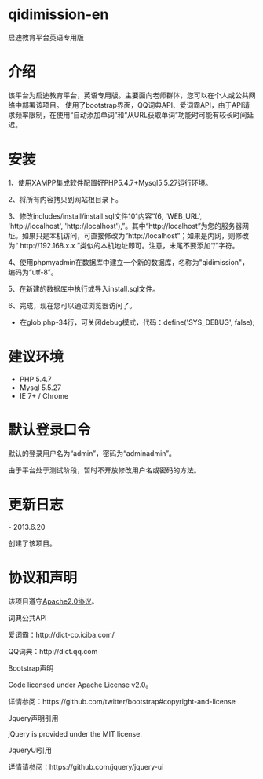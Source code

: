 qidimission-en
==============

启迪教育平台英语专用版


介绍
===
该平台为启迪教育平台，英语专用版。主要面向老师群体，您可以在个人或公共网络中部署该项目。
使用了bootstrap界面，QQ词典API、爱词霸API，由于API请求频率限制，在使用“自动添加单词”和“从URL获取单词”功能时可能有较长时间延迟。


安装
===
<p>1、使用XAMPP集成软件配置好PHP5.4.7+Mysql5.5.27运行环境。</p>
<p>2、将所有内容拷贝到网站根目录下。</p>
<p>3、修改includes/install/install.sql文件101内容“(6, 'WEB_URL', 'http://localhost', 'http://localhost'),”。其中“http://localhost”为您的服务器网址。如果只是本机访问，可直接修改为“http://localhost”；如果是内网，则修改为“ http://192.168.x.x ”类似的本机地址即可。注意，末尾不要添加“/”字符。</p>
<p>4、使用phpmyadmin在数据库中建立一个新的数据库，名称为"qidimission"，编码为“utf-8”。</p>
<p>5、在新建的数据库中执行或导入install.sql文件。</p>
<p>6、完成，现在您可以通过浏览器访问了。</p>

* 在glob.php-34行，可关闭debug模式，代码：define('SYS_DEBUG', false);


建议环境
===
* PHP 5.4.7
* Mysql 5.5.27
* IE 7+ / Chrome


默认登录口令
===
<p>默认的登录用户名为“admin”，密码为“adminadmin”。</p>
<p>由于平台处于测试阶段，暂时不开放修改用户名或密码的方法。</p>


更新日志
===
<p>- 2013.6.20</p>
<p>    创建了该项目。</p>

协议和声明
===
<p>该项目遵守<a href="http://www.apache.org/licenses/LICENSE-2.0.html" target="_blank">Apache2.0协议</a>。</p>

<p>词典公共API</p>
<p> 爱词霸：http://dict-co.iciba.com/</p>
<p> QQ词典：http://dict.qq.com</p>

<p>Bootstrap声明</p>
<p> Code licensed under Apache License v2.0。</p>
<p> 详情参阅：https://github.com/twitter/bootstrap#copyright-and-license</p>

<p>Jquery声明引用</p>
<p> jQuery is provided under the MIT license.</p>
<p> JqueryUI引用</p>
<p> 详情请参阅：https://github.com/jquery/jquery-ui</p>